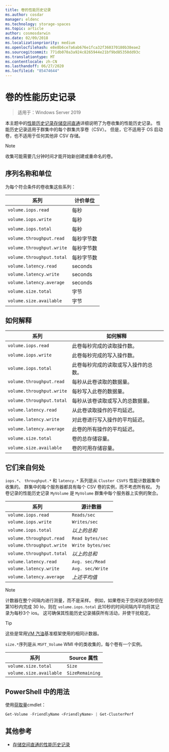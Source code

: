 ```yaml
---
title: 卷的性能历史记录
ms.author: cosdar
manager: eldenc
ms.technology: storage-spaces
ms.topic: article
author: cosmosdarwin
ms.date: 02/09/2018
ms.localizationpriority: medium
ms.openlocfilehash: e8e8b6ce7a6ab676e1fca32f360370180b38eae2
ms.sourcegitcommit: 771db070a3a924c8265944e21bf9bd85350dd93c
ms.translationtype: MT
ms.contentlocale: zh-CN
ms.lasthandoff: 06/27/2020
ms.locfileid: "85474644"
---
```

# <a name="performance-history-for-volumes"></a>卷的性能历史记录

> 适用于：Windows Server 2019

本主题中的[性能历史记录存储空间直通](performance-history.md)详细说明了为卷收集的性能历史记录。 性能历史记录适用于群集中的每个群集共享卷（CSV）。 但是，它不适用于 OS 启动卷，也不适用于任何其他非 CSV 存储。

   > [!NOTE]
   > 收集可能需要几分钟时间才能开始新创建或重命名的卷。

## <a name="series-names-and-units"></a>序列名称和单位

为每个符合条件的卷收集这些系列：

| 系列                    | 计价单位             |
|---------------------------|------------------|
| `volume.iops.read`        | 每秒       |
| `volume.iops.write`       | 每秒       |
| `volume.iops.total`       | 每秒       |
| `volume.throughput.read`  | 每秒字节数 |
| `volume.throughput.write` | 每秒字节数 |
| `volume.throughput.total` | 每秒字节数 |
| `volume.latency.read`     | seconds          |
| `volume.latency.write`    | seconds          |
| `volume.latency.average`  | seconds          |
| `volume.size.total`       | 字节            |
| `volume.size.available`   | 字节            |

## <a name="how-to-interpret"></a>如何解释

| 系列                    | 如何解释                                                              |
|---------------------------|-------------------------------------------------------------------------------|
| `volume.iops.read`        | 此卷每秒完成的读取操作数。                |
| `volume.iops.write`       | 此卷每秒完成的写入操作数。               |
| `volume.iops.total`       | 此卷每秒完成的读取或写入操作的总数。 |
| `volume.throughput.read`  | 每秒从此卷读取的数据量。                            |
| `volume.throughput.write` | 每秒写入此卷的数据量。                           |
| `volume.throughput.total` | 每秒从该卷读取或写入的总数据量。        |
| `volume.latency.read`     | 从此卷读取操作的平均延迟。                          |
| `volume.latency.write`    | 对此卷进行写入操作的平均延迟。                           |
| `volume.latency.average`  | 此卷的所有操作的平均延迟。                     |
| `volume.size.total`       | 卷的总存储容量。                                     |
| `volume.size.available`   | 卷的可用存储容量。                                 |

## <a name="where-they-come-from"></a>它们来自何处

`iops.*`、 `throughput.*` 和 `latency.*` 系列是从 `Cluster CSVFS` 性能计数器集中收集的。 群集中的每个服务器都具有每个 CSV 卷的实例，而不考虑所有权。 为卷记录的性能历史记录 `MyVolume` 是 `MyVolume` 群集中每个服务器上实例的聚合。

| 系列                    | 源计数器         |
|---------------------------|------------------------|
| `volume.iops.read`        | `Reads/sec`            |
| `volume.iops.write`       | `Writes/sec`           |
| `volume.iops.total`       | *以上的总和*     |
| `volume.throughput.read`  | `Read bytes/sec`       |
| `volume.throughput.write` | `Write bytes/sec`      |
| `volume.throughput.total` | *以上的总和*     |
| `volume.latency.read`     | `Avg. sec/Read`        |
| `volume.latency.write`    | `Avg. sec/Write`       |
| `volume.latency.average`  | *上述平均值* |

   > [!NOTE]
   > 计数器在整个间隔内进行测量，而不是采样。 例如，如果卷处于空闲状态9秒但在第10秒内完成 30 Io，则在 `volume.iops.total` 此10秒的时间间隔内平均将其记录为每秒3个 ios。 这可确保其性能历史记录捕获所有活动，并使干扰稳定。

   > [!TIP]
   > 这些是常用[VM 汽油](https://github.com/Microsoft/diskspd/blob/master/Frameworks/VMFleet/watch-cluster.ps1)基准框架使用的相同计数器。

`size.*`序列是从 `MSFT_Volume` WMI 中的类收集的，每个卷有一个实例。

| 系列                    | Source 属性 |
|---------------------------|-----------------|
| `volume.size.total`       | `Size`          |
| `volume.size.available`   | `SizeRemaining` |

## <a name="usage-in-powershell"></a>PowerShell 中的用法

使用[获取量](https://docs.microsoft.com/powershell/module/storage/get-volume)cmdlet：

```PowerShell
Get-Volume -FriendlyName <FriendlyName> | Get-ClusterPerf
```

## <a name="additional-references"></a>其他参考

- [存储空间直通的性能历史记录](performance-history.md)

